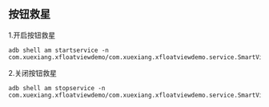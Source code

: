 ## 按钮救星

1.开启按钮救星

```
adb shell am startservice -n com.xuexiang.xfloatviewdemo/com.xuexiang.xfloatviewdemo.service.SmartViewService
```

2.关闭按钮救星

```
adb shell am stopservice -n com.xuexiang.xfloatviewdemo/com.xuexiang.xfloatviewdemo.service.SmartViewService
```